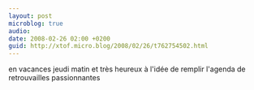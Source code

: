 ```yaml
---
layout: post
microblog: true
audio: 
date: 2008-02-26 02:00 +0200
guid: http://xtof.micro.blog/2008/02/26/t762754502.html
---
```

en vacances jeudi matin et très heureux à l'idée de remplir l'agenda de retrouvailles passionnantes
